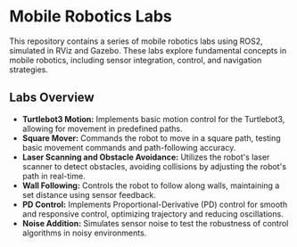 # Mobile Robotics Labs

This repository contains a series of mobile robotics labs using ROS2, simulated in RViz and Gazebo. These labs explore fundamental concepts in mobile robotics, including sensor integration, control, and navigation strategies.

## Labs Overview

- **Turtlebot3 Motion:** Implements basic motion control for the Turtlebot3, allowing for movement in predefined paths.
- **Square Mover:** Commands the robot to move in a square path, testing basic movement commands and path-following accuracy.
- **Laser Scanning and Obstacle Avoidance:** Utilizes the robot's laser scanner to detect obstacles, avoiding collisions by adjusting the robot's path in real-time.
- **Wall Following:** Controls the robot to follow along walls, maintaining a set distance using sensor feedback.
- **PD Control:** Implements Proportional-Derivative (PD) control for smooth and responsive control, optimizing trajectory and reducing oscillations.
- **Noise Addition:** Simulates sensor noise to test the robustness of control algorithms in noisy environments.
